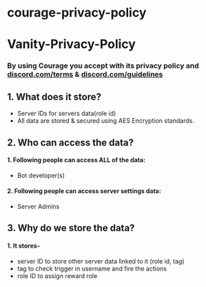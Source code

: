# courage-privacy-policy
# Vanity-Privacy-Policy

### By using Courage you accept with its privacy policy and [discord.com/terms](https://discord.com/terms) & [discord.com/guidelines](https://discord.com/guidelines)

## 1. What does it store?

 - Server IDs for servers data(role id)
 - All data are stored & secured using AES Encryption standards.

## 2. Who can access the data?

 #### 1. Following people can access ALL of the data:
 -  Bot developer(s)

#### 2. Following people can access server settings data:
- Server Admins

## 3. Why do we store the data?

#### 1. It stores-
- server ID to store other server data linked to it (role id, tag)
- tag to check trigger in username and fire the actions 
- role ID to assign reward role 
